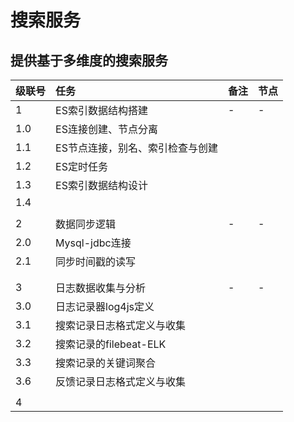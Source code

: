 
# 搜索服务

## 提供基于多维度的搜索服务

|级联号|任务|备注|节点|
|:---|:---|:---|---|
|1|ES索引数据结构搭建|-|-|
|1.0|ES连接创建、节点分离|||
|1.1|ES节点连接，别名、索引检查与创建|||
|1.2|ES定时任务|||
|1.3|ES索引数据结构设计|||
|1.4||||
|||||
|2|数据同步逻辑|-|-|
|2.0|Mysql-jdbc连接|||
|2.1|同步时间戳的读写|||
|||||
|||||
|3|日志数据收集与分析|-|-|
|3.0|日志记录器log4js定义|||
|3.1|搜索记录日志格式定义与收集|||
|3.2|搜索记录的filebeat-ELK|||
|3.3|搜索记录的关键词聚合|||
|3.6|反馈记录日志格式定义与收集|||
||||
|4||||